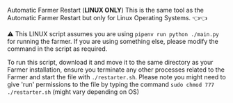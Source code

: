 Automatic Farmer Restart (**LINUX ONLY**)
This is the same tool as the Automatic Farmer Restart but only for Linux Operating Systems. 👈👈

⚠️ This LINUX script assumes you are using ```pipenv run python ./main.py``` for running the farmer.
If you are using something else, please modify the command in the script as required. 

To run this script, download it and move it to the same directory as your Farmer installation, ensure you terminate any other processes related to the Farmer and start the file with ```./restarter.sh```. Please note you might need to give 'run' permissions to the file by typing the command ```sudo chmod 777 ./restarter.sh``` (might vary depending on OS)
